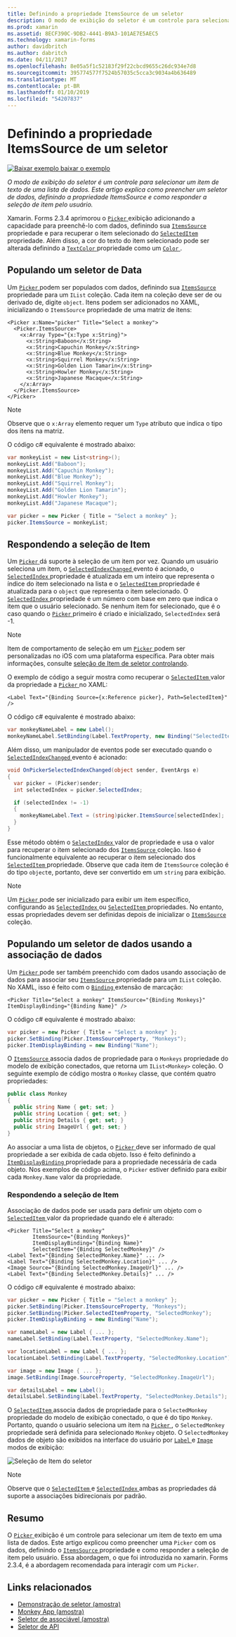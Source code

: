```yaml
---
title: Definindo a propriedade ItemsSource de um seletor
description: O modo de exibição do seletor é um controle para selecionar um item de texto de uma lista de dados. Este artigo explica como preencher um seletor de dados, definindo a propriedade ItemsSource e como responder a seleção de item pelo usuário.
ms.prod: xamarin
ms.assetid: 8ECF390C-9DB2-4441-B9A3-101AE7E5AEC5
ms.technology: xamarin-forms
author: davidbritch
ms.author: dabritch
ms.date: 04/11/2017
ms.openlocfilehash: 8e05a5f1c52183f29f22cbcd9655c26dc934e7d8
ms.sourcegitcommit: 395774577f7524b57035c5cca3c9034a4b636489
ms.translationtype: MT
ms.contentlocale: pt-BR
ms.lasthandoff: 01/10/2019
ms.locfileid: "54207837"
---
```

# <a name="setting-a-pickers-itemssource-property"></a>Definindo a propriedade ItemsSource de um seletor

[![Baixar exemplo](~/media/shared/download.png) baixar o exemplo](https://developer.xamarin.com/samples/xamarin-forms/UserInterface/MonkeyAppPicker/)

_O modo de exibição do seletor é um controle para selecionar um item de texto de uma lista de dados. Este artigo explica como preencher um seletor de dados, definindo a propriedade ItemsSource e como responder a seleção de item pelo usuário._

Xamarin. Forms 2.3.4 aprimorou o [ `Picker` ](xref:Xamarin.Forms.Picker) exibição adicionando a capacidade para preenchê-lo com dados, definindo sua [ `ItemsSource` ](xref:Xamarin.Forms.Picker.ItemsSource) propriedade e para recuperar o item selecionado do [ `SelectedItem` ](xref:Xamarin.Forms.Picker.SelectedItem) propriedade. Além disso, a cor do texto do item selecionado pode ser alterada definindo a [ `TextColor` ](xref:Xamarin.Forms.Picker.TextColor) propriedade como um [ `Color` ](xref:Xamarin.Forms.Color).

## <a name="populating-a-picker-with-data"></a>Populando um seletor de Data

Um [ `Picker` ](xref:Xamarin.Forms.Picker) podem ser populados com dados, definindo sua [ `ItemsSource` ](xref:Xamarin.Forms.Picker.ItemsSource) propriedade para um `IList` coleção. Cada item na coleção deve ser de ou derivado de, digite `object`. Itens podem ser adicionados no XAML, inicializando o `ItemsSource` propriedade de uma matriz de itens:

```xaml
<Picker x:Name="picker" Title="Select a monkey">
  <Picker.ItemsSource>
    <x:Array Type="{x:Type x:String}">
      <x:String>Baboon</x:String>
      <x:String>Capuchin Monkey</x:String>
      <x:String>Blue Monkey</x:String>
      <x:String>Squirrel Monkey</x:String>
      <x:String>Golden Lion Tamarin</x:String>
      <x:String>Howler Monkey</x:String>
      <x:String>Japanese Macaque</x:String>
    </x:Array>
  </Picker.ItemsSource>
</Picker>
```

> [!NOTE]
> Observe que o `x:Array` elemento requer um `Type` atributo que indica o tipo dos itens na matriz.

O código c# equivalente é mostrado abaixo:

```csharp
var monkeyList = new List<string>();
monkeyList.Add("Baboon");
monkeyList.Add("Capuchin Monkey");
monkeyList.Add("Blue Monkey");
monkeyList.Add("Squirrel Monkey");
monkeyList.Add("Golden Lion Tamarin");
monkeyList.Add("Howler Monkey");
monkeyList.Add("Japanese Macaque");

var picker = new Picker { Title = "Select a monkey" };
picker.ItemsSource = monkeyList;
```

## <a name="responding-to-item-selection"></a>Respondendo a seleção de Item

Um [ `Picker` ](xref:Xamarin.Forms.Picker) dá suporte à seleção de um item por vez. Quando um usuário seleciona um item, o [ `SelectedIndexChanged` ](xref:Xamarin.Forms.Picker.SelectedIndexChanged) evento é acionado, o [ `SelectedIndex` ](xref:Xamarin.Forms.Picker.SelectedIndex) propriedade é atualizada em um inteiro que representa o índice do item selecionado na lista e o [ `SelectedItem` ](xref:Xamarin.Forms.Picker.SelectedItem) propriedade é atualizada para o `object` que representa o item selecionado. O [ `SelectedIndex` ](xref:Xamarin.Forms.Picker.SelectedIndex) propriedade é um número com base em zero que indica o item que o usuário selecionado. Se nenhum item for selecionado, que é o caso quando o [ `Picker` ](xref:Xamarin.Forms.Picker) primeiro é criado e inicializado, `SelectedIndex` será -1.

> [!NOTE]
> Item de comportamento de seleção em um [ `Picker` ](xref:Xamarin.Forms.Picker) podem ser personalizadas no iOS com uma plataforma específica. Para obter mais informações, consulte [seleção de Item de seletor controlando](~/xamarin-forms/platform/ios/picker-selection.md).

O exemplo de código a seguir mostra como recuperar o [ `SelectedItem` ](xref:Xamarin.Forms.Picker.SelectedItem) valor da propriedade a [ `Picker` ](xref:Xamarin.Forms.Picker) no XAML:

```xaml
<Label Text="{Binding Source={x:Reference picker}, Path=SelectedItem}" />
```

O código c# equivalente é mostrado abaixo:

```csharp
var monkeyNameLabel = new Label();
monkeyNameLabel.SetBinding(Label.TextProperty, new Binding("SelectedItem", source: picker));
```

Além disso, um manipulador de eventos pode ser executado quando o [ `SelectedIndexChanged` ](xref:Xamarin.Forms.Picker.SelectedIndexChanged) evento é acionado:

```csharp
void OnPickerSelectedIndexChanged(object sender, EventArgs e)
{
  var picker = (Picker)sender;
  int selectedIndex = picker.SelectedIndex;

  if (selectedIndex != -1)
  {
    monkeyNameLabel.Text = (string)picker.ItemsSource[selectedIndex];
  }
}
```

Esse método obtém o [ `SelectedIndex` ](xref:Xamarin.Forms.Picker.SelectedIndex) valor de propriedade e usa o valor para recuperar o item selecionado dos [ `ItemsSource` ](xref:Xamarin.Forms.Picker.ItemsSource) coleção. Isso é funcionalmente equivalente ao recuperar o item selecionado dos [ `SelectedItem` ](xref:Xamarin.Forms.Picker.SelectedItem) propriedade. Observe que cada item de `ItemsSource` coleção é do tipo `object`e, portanto, deve ser convertido em um `string` para exibição.

> [!NOTE]
> Um [ `Picker` ](xref:Xamarin.Forms.Picker) pode ser inicializado para exibir um item específico, configurando as [ `SelectedIndex` ](xref:Xamarin.Forms.Picker.SelectedIndex) ou [ `SelectedItem` ](xref:Xamarin.Forms.Picker.SelectedItem) propriedades. No entanto, essas propriedades devem ser definidas depois de inicializar o [ `ItemsSource` ](xref:Xamarin.Forms.Picker.ItemsSource) coleção.

## <a name="populating-a-picker-with-data-using-data-binding"></a>Populando um seletor de dados usando a associação de dados

Um [ `Picker` ](xref:Xamarin.Forms.Picker) pode ser também preenchido com dados usando associação de dados para associar seu [ `ItemsSource` ](xref:Xamarin.Forms.Picker.ItemsSource) propriedade para um `IList` coleção. No XAML, isso é feito com o [ `Binding` ](xref:Xamarin.Forms.Xaml.BindingExtension) extensão de marcação:

```xaml
<Picker Title="Select a monkey" ItemsSource="{Binding Monkeys}" ItemDisplayBinding="{Binding Name}" />
```

O código c# equivalente é mostrado abaixo:

```csharp
var picker = new Picker { Title = "Select a monkey" };
picker.SetBinding(Picker.ItemsSourceProperty, "Monkeys");
picker.ItemDisplayBinding = new Binding("Name");
```

O [ `ItemsSource` ](xref:Xamarin.Forms.Picker.ItemsSource) associa dados de propriedade para o `Monkeys` propriedade do modelo de exibição conectados, que retorna um `IList<Monkey>` coleção. O seguinte exemplo de código mostra o `Monkey` classe, que contém quatro propriedades:

```csharp
public class Monkey
{
  public string Name { get; set; }
  public string Location { get; set; }
  public string Details { get; set; }
  public string ImageUrl { get; set; }
}
```

Ao associar a uma lista de objetos, o [ `Picker` ](xref:Xamarin.Forms.Picker) deve ser informado de qual propriedade a ser exibida de cada objeto. Isso é feito definindo a [ `ItemDisplayBinding` ](xref:Xamarin.Forms.Picker.ItemDisplayBinding) propriedade para a propriedade necessária de cada objeto. Nos exemplos de código acima, o `Picker` estiver definido para exibir cada `Monkey.Name` valor da propriedade.

### <a name="responding-to-item-selection"></a>Respondendo a seleção de Item

Associação de dados pode ser usada para definir um objeto com o [ `SelectedItem` ](xref:Xamarin.Forms.Picker.SelectedItem) valor da propriedade quando ele é alterado:

```xaml
<Picker Title="Select a monkey"
        ItemsSource="{Binding Monkeys}"
        ItemDisplayBinding="{Binding Name}"
        SelectedItem="{Binding SelectedMonkey}" />
<Label Text="{Binding SelectedMonkey.Name}" ... />
<Label Text="{Binding SelectedMonkey.Location}" ... />
<Image Source="{Binding SelectedMonkey.ImageUrl}" ... />
<Label Text="{Binding SelectedMonkey.Details}" ... />
```

O código c# equivalente é mostrado abaixo:

```csharp
var picker = new Picker { Title = "Select a monkey" };
picker.SetBinding(Picker.ItemsSourceProperty, "Monkeys");
picker.SetBinding(Picker.SelectedItemProperty, "SelectedMonkey");
picker.ItemDisplayBinding = new Binding("Name");

var nameLabel = new Label { ... };
nameLabel.SetBinding(Label.TextProperty, "SelectedMonkey.Name");

var locationLabel = new Label { ... };
locationLabel.SetBinding(Label.TextProperty, "SelectedMonkey.Location");

var image = new Image { ... };
image.SetBinding(Image.SourceProperty, "SelectedMonkey.ImageUrl");

var detailsLabel = new Label();
detailsLabel.SetBinding(Label.TextProperty, "SelectedMonkey.Details");
```

O [ `SelectedItem` ](xref:Xamarin.Forms.Picker.SelectedItem) associa dados de propriedade para o `SelectedMonkey` propriedade do modelo de exibição conectado, o que é do tipo `Monkey`. Portanto, quando o usuário seleciona um item na [ `Picker` ](xref:Xamarin.Forms.Picker), o `SelectedMonkey` propriedade será definida para selecionado `Monkey` objeto. O `SelectedMonkey` dados de objeto são exibidos na interface do usuário por [ `Label` ](xref:Xamarin.Forms.Label) e [ `Image` ](xref:Xamarin.Forms.Image) modos de exibição:

![](populating-itemssource-images/monkeys.png "Seleção de Item do seletor")

> [!NOTE]
> Observe que o [ `SelectedItem` ](xref:Xamarin.Forms.Picker.SelectedItem) e [ `SelectedIndex` ](xref:Xamarin.Forms.Picker.SelectedIndex) ambas as propriedades dá suporte a associações bidirecionais por padrão.

## <a name="summary"></a>Resumo

O [ `Picker` ](xref:Xamarin.Forms.Picker) exibição é um controle para selecionar um item de texto em uma lista de dados. Este artigo explicou como preencher uma `Picker` com os dados, definindo o [ `ItemsSource` ](xref:Xamarin.Forms.Picker.ItemsSource) propriedade e como responder a seleção de item pelo usuário. Essa abordagem, o que foi introduzida no xamarin. Forms 2.3.4, é a abordagem recomendada para interagir com um `Picker`.

## <a name="related-links"></a>Links relacionados

- [Demonstração de seletor (amostra)](https://developer.xamarin.com/samples/xamarin-forms/UserInterface/PickerDemo/)
- [Monkey App (amostra)](https://developer.xamarin.com/samples/xamarin-forms/UserInterface/MonkeyAppPicker/)
- [Seletor de associável (amostra)](https://developer.xamarin.com/samples/xamarin-forms/UserInterface/BindablePicker/)
- [Seletor de API](xref:Xamarin.Forms.Picker)
